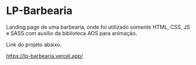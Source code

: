 ﻿# LP-Barbearia

 Landing page de uma barbearia, onde foi utilizado somente HTML, CSS, JS e SASS com auxilio da biblioteca AOS para animação.

 Link do projeto abaixo.

https://lp-barbearia.vercel.app/

